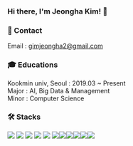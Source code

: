 ### Hi there, I'm Jeongha Kim! 👋
  
  
### 🤍 Contact
Email : gimjeongha2@gmail.com


### 🎓 Educations 
Kookmin univ, Seoul : 2019.03 ~ Present <br/> 
Major : AI, Big Data & Management <br/> 
Minor : Computer Science <br/> 
     
     
### 🛠 Stacks
<img src="https://img.shields.io/badge/Python-3776AB?style=flat-square&logo=Python&logoColor=white"/> <img src="https://img.shields.io/badge/Pytorch-EE4C2C?style=flat-square&logo=Pytorch&logoColor=white"/> <img src="https://img.shields.io/badge/Tensorflow-FF6F00?style=flat-square&logo=Tensorflow&logoColor=white"/> <img src="https://img.shields.io/badge/MySQL-4479A1?style=flat-square&logo=MySQL&logoColor=white"/> <img src="https://img.shields.io/badge/Excel-217346?style=flat-square&logo=Excel&logoColor=white"/> <img src="https://img.shields.io/badge/Git-F05032?style=flat-square&logo=Git&logoColor=white"/><img src="https://img.shields.io/badge/Github-181717?style=flat-square&logo=Github&logoColor=white"/><img src="https://img.shields.io/badge/jupyter-F37626?style=flat-square&logo=jupyter&logoColor=white"/><img src="https://img.shields.io/badge/Google_Colab-F9AB00?style=flat-square&logo=Google_Colab&logoColor=white"/><img src="https://img.shields.io/badge/VSCode-007ACC?style=flat-square&logo=VSCode&logoColor=white"/><img src="https://img.shields.io/badge/AWS-232F3E?style=flat-square&logo=AWS&logoColor=white"/>

